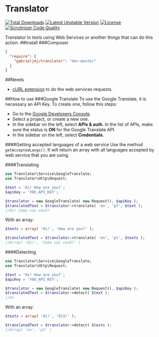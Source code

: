 Translator
==========
[![Total Downloads](https://poser.pugx.org/gabrieljmj/translator/downloads.png)](https://packagist.org/packages/gabrieljmj/translator) [![Latest Unstable Version](https://poser.pugx.org/gabrieljmj/translator/v/unstable.png)](https://packagist.org/packages/gabrieljmj/translator) [![License](https://poser.pugx.org/gabrieljmj/translator/license.png)](https://packagist.org/packages/gabrieljmj/translator) [![Scrutinizer Code Quality](https://scrutinizer-ci.com/g/GabrielJMJ/Translator/badges/quality-score.png?b=master)](https://scrutinizer-ci.com/g/GabrielJMJ/Translator/?branch=master)

Translator to texts using Web Services or another things that can do this action.
##Install
###Composer
```json
{
  "require": {
    "gabrieljmj/translator": "dev-master"
  }
}
```
##Needs
* [cURL extension](http://php.net/manual/pt_BR/book.curl.php) to do the web services requests.

##How to use
###Google Translate
To use the Google Translate, it is necessary an API Key. To create one, follow this steps:
* Go to the [Google Developers Console](https://console.developers.google.com/).
* Select a project, or create a new one.
* In the sidebar on the left, select **APIs & auth**. In the list of APIs, make sure the status is **ON** for the Google Translate API.
* In the sidebar on the left, select **Credentials**.

####Getting accepted languages of a web service
Use the method ```getAcceptedLangs()```. It will return an array with all languages accepted by web service that you are using.

####Translating
```php
use Translator\Service\GoogleTranslate;
use Translator\Http\Request;

$text = 'Hi! How are you?';
$apiKey = 'YOU_API_KEY';

$translator = new GoogleTranslate( new Request(), $apiKey );
$translatedText = $translator->translate( 'en', 'pt', $text );
//Oi! Como vai você?
```
With an array:
```php
$texts = array( 'Hi!', 'How are you?' );

$translatedText = $translator->translate( 'en', 'pt', $texts );
//Array( 'Oi!', 'Como vai você?' )
```
####Detecting
```php
use Translator\Service\GoogleTranslate;
use Translator\Http\Request;

$text = 'Hi! How are you?';
$apiKey = 'YOU_API_KEY';

$translator = new GoogleTranslate( new Request(), $apiKey );
$translatedText = $translator->detect( $text );
//en
```
With an array:
```php
$texts = array( 'Hi!', 'Olá!' );

$translatedText = $translator->detect( $texts );
//Array( 'en', 'pt' )
```
